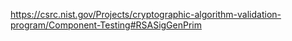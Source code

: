 https://csrc.nist.gov/Projects/cryptographic-algorithm-validation-program/Component-Testing#RSASigGenPrim
